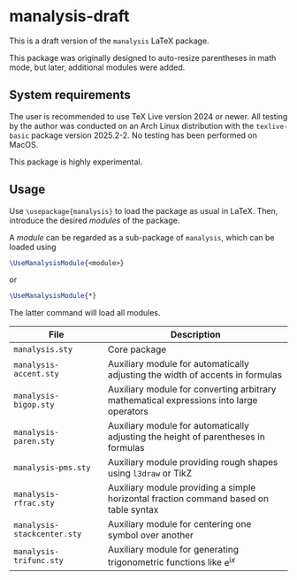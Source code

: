 # manalysis-draft

This is a draft version of the `manalysis` LaTeX package.

This package was originally designed to auto-resize parentheses in math mode, but later, additional modules were added.

## System requirements

The user is recommended to use TeX Live version 2024 or newer. All testing by the author was conducted on an Arch Linux distribution with the `texlive-basic` package version 2025.2-2. No testing has been performed on MacOS.

This package is highly experimental.

## Usage

Use `\usepackage{manalysis}` to load the package as usual in LaTeX. Then, introduce the desired *modules* of the package.

A *module* can be regarded as a sub-package of `manalysis`, which can be loaded using

```tex
\UseManalysisModule{<module>}
```

or

```tex
\UseManalysisModule{*}
```

The latter command will load all modules.

| File                        | Description                                                                             |
| --------------------------- | --------------------------------------------------------------------------------------- |
| `manalysis.sty`             | Core package                                                                            |
| `manalysis-accent.sty`      | Auxiliary module for automatically adjusting the width of accents in formulas           |
| `manalysis-bigop.sty`       | Auxiliary module for converting arbitrary mathematical expressions into large operators |
| `manalysis-paren.sty`       | Auxiliary module for automatically adjusting the height of parentheses in formulas      |
| `manalysis-pms.sty`         | Auxiliary module providing rough shapes using `l3draw` or TikZ                          |
| `manalysis-rfrac.sty`       | Auxiliary module providing a simple horizontal fraction command based on table syntax   |
| `manalysis-stackcenter.sty` | Auxiliary module for centering one symbol over another                                  |
| `manalysis-trifunc.sty`     | Auxiliary module for generating trigonometric functions like $\mathrm e^{\mathrm ix}$   |
